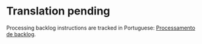 # Translation pending

Processing backlog instructions are tracked in Portuguese: [Processamento de backlog](../../pt-BR/developer-guide/backlog_processing.md).
